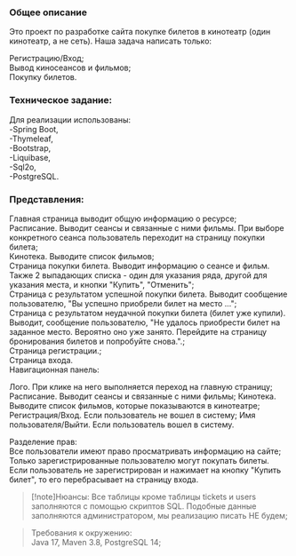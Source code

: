 <h3>Общее описание</h3>

Это проект по разработке сайта покупке билетов в кинотеатр (один кинотеатр, а не сеть).
Наша задача написать только:

Регистрацию/Вход;<br>
Вывод киносеансов и фильмов;<br>
Покупку билетов.<br>
<h3>Техническое задание:</h3>

Для реализации использованы:<br>
-Spring Boot,<br>
-Thymeleaf,<br>
-Bootstrap,<br>
-Liquibase,<br>
-Sql2o,<br>
-PostgreSQL.

<h3>Представления:</h3>
Главная страница выводит общую информацию о ресурсе;<br>
Расписание. Выводит сеансы и связанные с ними фильмы. При выборе конкретного сеанса пользователь переходит
на страницу покупки билета;<br>
Кинотека. Выводите список фильмов;<br>
Страница покупки билета. Выводит информацию о сеансе и фильм. Также 2 выпадающих списка - один для указания ряда,
другой для указания места, и кнопки "Купить", "Отменить";<br>
Страница с результатом успешной покупки билета. Выводит сообщение пользователю,
"Вы успешно приобрели билет на место ...";<br>
Страница с результатом неудачной покупки билета (билет уже купили). Выводит, сообщение пользователю,
"Не удалось приобрести билет на заданное место. Вероятно оно уже занято. 
Перейдите на страницу бронирования билетов и попробуйте снова.".;<br>
Страница регистрации.;<br>
Страница входа.<br>
Навигационная панель:

Лого. При клике на него выполняется переход на главную страницу;
Расписание. Выводит сеансы и связанные с ними фильмы;
Кинотека. Выводите список фильмов, которые показываются в кинотеатре;
Регистрация/Вход. Если пользователь не вошел в систему;
Имя пользователя/Выйти. Если пользователь вошел в систему.<br>

Разделение прав:<br>
Все пользователи имеют право просматривать информацию на сайте;<br>
Только зарегистрированные пользователю могут покупать билеты. Если пользователь не зарегистрирован и нажимает на кнопку
"Купить билет", то его перебрасывает на страницу входа.

>[!note]Нюансы:
Все таблицы кроме таблицы tickets и users заполняются с помощью скриптов SQL.
> Подобные данные заполняются администратором, мы реализацию писать НЕ будем;

>Требования к окружению: <br>
> Java 17, Maven 3.8, PostgreSQL 14;
